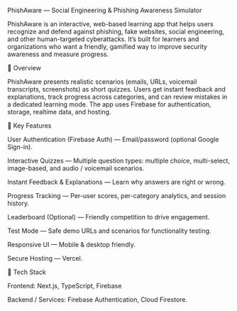 PhishAware — Social Engineering & Phishing Awareness Simulator

PhishAware is an interactive, web-based learning app that helps users recognize and defend against phishing, fake websites, social engineering, and other human-targeted cyberattacks. It’s built for learners and organizations who want a friendly, gamified way to improve security awareness and measure progress.

🧠 Overview

PhishAware presents realistic scenarios (emails, URLs, voicemail transcripts, screenshots) as short quizzes. Users get instant feedback and explanations, track progress across categories, and can review mistakes in a dedicated learning mode. The app uses Firebase for authentication, storage, realtime data, and hosting.

🌟 Key Features

User Authentication (Firebase Auth) — Email/password (optional Google Sign-in).

Interactive Quizzes — Multiple question types: multiple choice, multi-select, image-based, and audio / voicemail scenarios.

Instant Feedback & Explanations — Learn why answers are right or wrong.

Progress Tracking — Per-user scores, per-category analytics, and session history.

Leaderboard (Optional) — Friendly competition to drive engagement.

Test Mode — Safe demo URLs and scenarios for functionality testing.

Responsive UI — Mobile & desktop friendly.

Secure Hosting — Vercel.

🧰 Tech Stack

Frontend: Next.js, TypeScript, Firebase

Backend / Services: Firebase Authentication, Cloud Firestore.